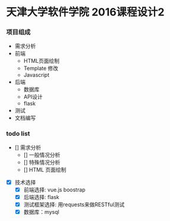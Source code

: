 # 天津大学软件学院 2016课程设计2

### 项目组成
* 需求分析
* 前端
	* HTML页面绘制
	* Template 修改
	* Javascript 
* 后端
	* 数据库
	* API设计
	* flask
* 测试
* 文档编写

### todo list
- [] 需求分析
    - [] 一般情况分析
    - [] 特殊情况分析
    - [] HTML 页面绘制
- [x]  技术选择
    - [x] 前端选择: vue.js boostrap
    - [x] 后端选择: flask
    - [x] 测试框架选择: 用requests来做RESTful测试
    - [x] 数据库：mysql
